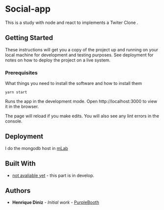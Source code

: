 # Social-app

This is a study with node and react to implements a Twiter Clone .

## Getting Started

These instructions will get you a copy of the project up and running on your local machine for development and testing purposes. See deployment for notes on how to deploy the project on a live system.

### Prerequisites

What things you need to install the software and how to install them

```
yarn start
```
Runs the app in the development mode.
Open http://localhost:3000 to view it in the browser.

The page will reload if you make edits.
You will also see any lint errors in the console.

## Deployment

I do the mongodb host in [mLab](https://mlab.com/)

## Built With

* [not avaliable yet]() - this part is in develop.


## Authors

* **Henrique Diniz** - *Initial work* - [PurpleBooth](https://github.com/henriqueediniz)
